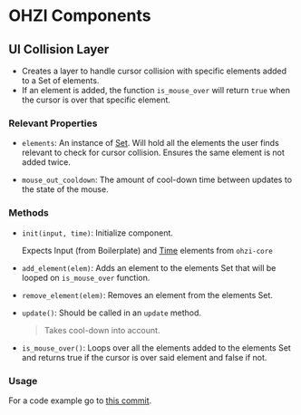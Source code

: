 # OHZI Components

## UI Collision Layer
- Creates a layer to handle cursor collision with specific elements added to a Set of elements.
- If an element is added, the function `is_mouse_over` will return `true` when the cursor is over that specific element.

### Relevant Properties

- `elements`: An instance of [Set](https://developer.mozilla.org/en-US/docs/Web/JavaScript/Reference/Global_Objects/Set). Will hold all the elements the user finds relevant to check for cursor collision. Ensures the same element is not added twice.

- `mouse_out_cooldown`: The amount of cool-down time between updates to the state of the mouse.

### Methods

- `init(input, time)`: Initialize component.

  Expects Input (from Boilerplate) and [Time](https://github.com/ohzinteractive/core/blob/main/src/Time.js) elements from `ohzi-core`

- `add_element(elem)`: Adds an element to the elements Set that will be looped on `is_mouse_over` function.

- `remove_element(elem)`: Removes an element from the elements Set.

- `update()`: Should be called in an `update` method.

  > Takes cool-down into account.

- `is_mouse_over()`: Loops over all the elements added to the elements Set and returns true if the cursor is over said element and false if not.

### Usage

For a code example go to [this commit](https://github.com/ohzinteractive/boilerplate/commit/aaea9e1bf74040321dcaeae53d1920c1eb2fff75).

